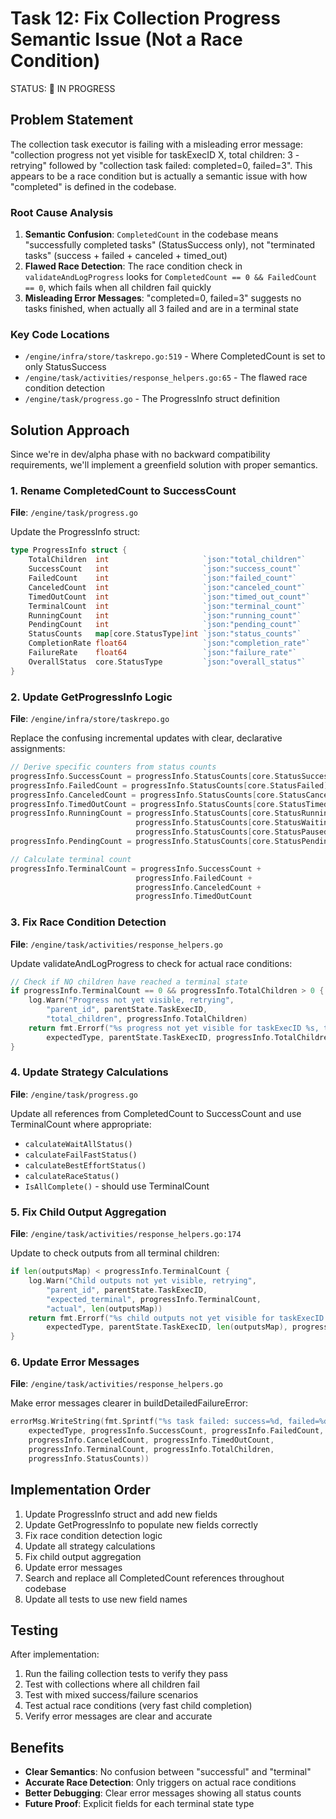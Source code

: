 # Task 12: Fix Collection Progress Semantic Issue (Not a Race Condition)

STATUS: 🚧 IN PROGRESS

## Problem Statement

The collection task executor is failing with a misleading error message: "collection progress not yet visible for taskExecID X, total children: 3 - retrying" followed by "collection task failed: completed=0, failed=3". This appears to be a race condition but is actually a semantic issue with how "completed" is defined in the codebase.

### Root Cause Analysis

1. **Semantic Confusion**: `CompletedCount` in the codebase means "successfully completed tasks" (StatusSuccess only), not "terminated tasks" (success + failed + canceled + timed_out)
2. **Flawed Race Detection**: The race condition check in `validateAndLogProgress` looks for `CompletedCount == 0 && FailedCount == 0`, which fails when all children fail quickly
3. **Misleading Error Messages**: "completed=0, failed=3" suggests no tasks finished, when actually all 3 failed and are in a terminal state

### Key Code Locations

- `/engine/infra/store/taskrepo.go:519` - Where CompletedCount is set to only StatusSuccess
- `/engine/task/activities/response_helpers.go:65` - The flawed race condition detection
- `/engine/task/progress.go` - The ProgressInfo struct definition

## Solution Approach

Since we're in dev/alpha phase with no backward compatibility requirements, we'll implement a greenfield solution with proper semantics.

### 1. Rename CompletedCount to SuccessCount

**File**: `/engine/task/progress.go`

Update the ProgressInfo struct:

```go
type ProgressInfo struct {
    TotalChildren  int                     `json:"total_children"`
    SuccessCount   int                     `json:"success_count"`      // Renamed from CompletedCount
    FailedCount    int                     `json:"failed_count"`
    CanceledCount  int                     `json:"canceled_count"`     // New field
    TimedOutCount  int                     `json:"timed_out_count"`    // New field
    TerminalCount  int                     `json:"terminal_count"`     // New field
    RunningCount   int                     `json:"running_count"`
    PendingCount   int                     `json:"pending_count"`
    StatusCounts   map[core.StatusType]int `json:"status_counts"`
    CompletionRate float64                 `json:"completion_rate"`
    FailureRate    float64                 `json:"failure_rate"`
    OverallStatus  core.StatusType         `json:"overall_status"`
}
```

### 2. Update GetProgressInfo Logic

**File**: `/engine/infra/store/taskrepo.go`

Replace the confusing incremental updates with clear, declarative assignments:

```go
// Derive specific counters from status counts
progressInfo.SuccessCount = progressInfo.StatusCounts[core.StatusSuccess]
progressInfo.FailedCount = progressInfo.StatusCounts[core.StatusFailed]
progressInfo.CanceledCount = progressInfo.StatusCounts[core.StatusCanceled]
progressInfo.TimedOutCount = progressInfo.StatusCounts[core.StatusTimedOut]
progressInfo.RunningCount = progressInfo.StatusCounts[core.StatusRunning] +
                            progressInfo.StatusCounts[core.StatusWaiting] +
                            progressInfo.StatusCounts[core.StatusPaused]
progressInfo.PendingCount = progressInfo.StatusCounts[core.StatusPending]

// Calculate terminal count
progressInfo.TerminalCount = progressInfo.SuccessCount +
                            progressInfo.FailedCount +
                            progressInfo.CanceledCount +
                            progressInfo.TimedOutCount
```

### 3. Fix Race Condition Detection

**File**: `/engine/task/activities/response_helpers.go`

Update validateAndLogProgress to check for actual race conditions:

```go
// Check if NO children have reached a terminal state
if progressInfo.TerminalCount == 0 && progressInfo.TotalChildren > 0 {
    log.Warn("Progress not yet visible, retrying",
        "parent_id", parentState.TaskExecID,
        "total_children", progressInfo.TotalChildren)
    return fmt.Errorf("%s progress not yet visible for taskExecID %s, total children: %d - retrying",
        expectedType, parentState.TaskExecID, progressInfo.TotalChildren)
}
```

### 4. Update Strategy Calculations

**File**: `/engine/task/progress.go`

Update all references from CompletedCount to SuccessCount and use TerminalCount where appropriate:

- `calculateWaitAllStatus()`
- `calculateFailFastStatus()`
- `calculateBestEffortStatus()`
- `calculateRaceStatus()`
- `IsAllComplete()` - should use TerminalCount

### 5. Fix Child Output Aggregation

**File**: `/engine/task/activities/response_helpers.go:174`

Update to check outputs from all terminal children:

```go
if len(outputsMap) < progressInfo.TerminalCount {
    log.Warn("Child outputs not yet visible, retrying",
        "parent_id", parentState.TaskExecID,
        "expected_terminal", progressInfo.TerminalCount,
        "actual", len(outputsMap))
    return fmt.Errorf("%s child outputs not yet visible for taskExecID %s: have %d, expected %d terminal",
        expectedType, parentState.TaskExecID, len(outputsMap), progressInfo.TerminalCount)
}
```

### 6. Update Error Messages

**File**: `/engine/task/activities/response_helpers.go`

Make error messages clearer in buildDetailedFailureError:

```go
errorMsg.WriteString(fmt.Sprintf("%s task failed: success=%d, failed=%d, canceled=%d, timed_out=%d, terminal=%d/%d, status_counts=%v",
    expectedType, progressInfo.SuccessCount, progressInfo.FailedCount,
    progressInfo.CanceledCount, progressInfo.TimedOutCount,
    progressInfo.TerminalCount, progressInfo.TotalChildren,
    progressInfo.StatusCounts))
```

## Implementation Order

1. Update ProgressInfo struct and add new fields
2. Update GetProgressInfo to populate new fields correctly
3. Fix race condition detection logic
4. Update all strategy calculations
5. Fix child output aggregation
6. Update error messages
7. Search and replace all CompletedCount references throughout codebase
8. Update all tests to use new field names

## Testing

After implementation:

1. Run the failing collection tests to verify they pass
2. Test with collections where all children fail
3. Test with mixed success/failure scenarios
4. Test actual race conditions (very fast child completion)
5. Verify error messages are clear and accurate

## Benefits

- **Clear Semantics**: No confusion between "successful" and "terminal"
- **Accurate Race Detection**: Only triggers on actual race conditions
- **Better Debugging**: Clear error messages showing all status counts
- **Future Proof**: Explicit fields for each terminal state type
